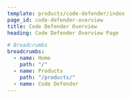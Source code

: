 ```yaml
---
template: products/code-defender/index
page_id: code-defender-overview
title: Code Defender Overview
heading: Code Defender Overview Page

# Breadcrumbs
breadcrumbs:
  - name: Home
    path: "/"
  - name: Products
    path: "/products/"
  - name: Code Defender
---
```

